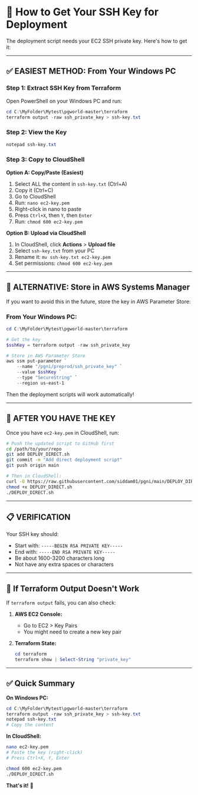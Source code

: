 # 🔑 How to Get Your SSH Key for Deployment

The deployment script needs your EC2 SSH private key. Here's how to get it:

---

## ✅ **EASIEST METHOD: From Your Windows PC**

### **Step 1: Extract SSH Key from Terraform**

Open PowerShell on your Windows PC and run:

```powershell
cd C:\MyFolder\Mytest\pgworld-master\terraform
terraform output -raw ssh_private_key > ssh-key.txt
```

### **Step 2: View the Key**

```powershell
notepad ssh-key.txt
```

### **Step 3: Copy to CloudShell**

**Option A: Copy/Paste (Easiest)**
1. Select ALL the content in `ssh-key.txt` (Ctrl+A)
2. Copy it (Ctrl+C)
3. Go to CloudShell
4. Run: `nano ec2-key.pem`
5. Right-click in nano to paste
6. Press `Ctrl+X`, then `Y`, then `Enter`
7. Run: `chmod 600 ec2-key.pem`

**Option B: Upload via CloudShell**
1. In CloudShell, click **Actions** > **Upload file**
2. Select `ssh-key.txt` from your PC
3. Rename it: `mv ssh-key.txt ec2-key.pem`
4. Set permissions: `chmod 600 ec2-key.pem`

---

## 🔄 **ALTERNATIVE: Store in AWS Systems Manager**

If you want to avoid this in the future, store the key in AWS Parameter Store:

### **From Your Windows PC:**

```powershell
cd C:\MyFolder\Mytest\pgworld-master\terraform

# Get the key
$sshKey = terraform output -raw ssh_private_key

# Store in AWS Parameter Store
aws ssm put-parameter `
    --name "/pgni/preprod/ssh_private_key" `
    --value $sshKey `
    --type "SecureString" `
    --region us-east-1
```

Then the deployment scripts will work automatically!

---

## 🎯 **AFTER YOU HAVE THE KEY**

Once you have `ec2-key.pem` in CloudShell, run:

```bash
# Push the updated script to GitHub first
cd /path/to/your/repo
git add DEPLOY_DIRECT.sh
git commit -m "Add direct deployment script"
git push origin main

# Then in CloudShell:
curl -O https://raw.githubusercontent.com/siddam01/pgni/main/DEPLOY_DIRECT.sh
chmod +x DEPLOY_DIRECT.sh
./DEPLOY_DIRECT.sh
```

---

## 📋 **VERIFICATION**

Your SSH key should:
- Start with: `-----BEGIN RSA PRIVATE KEY-----`
- End with: `-----END RSA PRIVATE KEY-----`
- Be about 1600-3200 characters long
- Not have any extra spaces or characters

---

## 🚨 **If Terraform Output Doesn't Work**

If `terraform output` fails, you can also check:

1. **AWS EC2 Console:**
   - Go to EC2 > Key Pairs
   - You might need to create a new key pair

2. **Terraform State:**
   ```powershell
   cd terraform
   terraform show | Select-String "private_key"
   ```

---

## ✅ **Quick Summary**

**On Windows PC:**
```powershell
cd C:\MyFolder\Mytest\pgworld-master\terraform
terraform output -raw ssh_private_key > ssh-key.txt
notepad ssh-key.txt
# Copy the content
```

**In CloudShell:**
```bash
nano ec2-key.pem
# Paste the key (right-click)
# Press Ctrl+X, Y, Enter

chmod 600 ec2-key.pem
./DEPLOY_DIRECT.sh
```

**That's it!** 🎉

